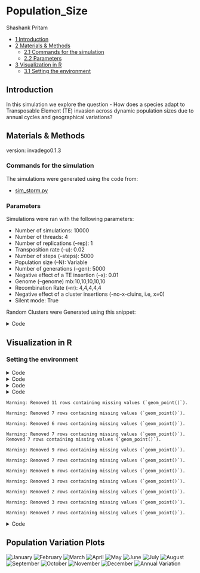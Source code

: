 # Population_Size
Shashank Pritam

- [<span class="toc-section-number">1</span>
  Introduction](#introduction)
- [<span class="toc-section-number">2</span> Materials &
  Methods](#materials-methods)
  - [<span class="toc-section-number">2.1</span> Commands for the
    simulation](#commands-for-the-simulation)
  - [<span class="toc-section-number">2.2</span>
    Parameters](#parameters)
- [<span class="toc-section-number">3</span> Visualization in
  R](#visualization-in-r)
  - [<span class="toc-section-number">3.1</span> Setting the
    environment](#setting-the-environment)

## Introduction

In this simulation we explore the question - How does a species adapt to
Transposable Element (TE) invasion across dynamic population sizes due
to annual cycles and geographical variations?

## Materials & Methods

version: invadego0.1.3

### Commands for the simulation

The simulations were generated using the code from:

- [sim_storm.py](./Simulation-Results_Files/simulation_storm/minfit/sim_storm.py)

### Parameters

Simulations were ran with the following parameters:

- Number of simulations: 10000
- Number of threads: 4
- Number of replications (–rep): 1
- Transposition rate (–u): 0.02
- Number of steps (–steps): 5000
- Population size (–N): Variable
- Number of generations (–gen): 5000
- Negative effect of a TE insertion (–x): 0.01
- Genome (–genome) mb:10,10,10,10,10
- Recombination Rate (–rr): 4,4,4,4,4
- Negative effect of a cluster insertions (-no-x-cluins, i.e, x=0)
- Silent mode: True

Random Clusters were Generated using this snippet:

<details>
<summary>Code</summary>

``` python
def get_rand_clusters(): 
    lower_limit = 0  # Lower bound
    upper_limit = math.log10(1e+7)  # Upper bound
    r = math.floor(10**random.uniform(lower_limit, upper_limit))
    return f"{r},{r},{r},{r},{r}"
```

</details>

## Visualization in R

### Setting the environment

<details>
<summary>Code</summary>

``` r
library(tidyverse)
library(ggplot2)
library(readr)
library(animation)
theme_set(theme_bw())
```

</details>
<details>
<summary>Code</summary>

``` r
simulation_folder_path <- "/Users/shashankpritam/github/Insertion-Bias-TE/Simulation-Results_Files/simulation_storm/popvar/10thDec2023at072107PM/"

month_folders <- c("January", "February", "March", "April", "May", "June", "July", "August", "September", "October", "November", "December")


load_month_data <- function(folder_path, month) {
  # Define column names
  column_names <- c("rep", "gen", "popstat", "spacer_1", "fwte", "avw", "min_w", "avtes", "avpopfreq", "fixed", "spacer_2", "phase", "fwcli", "avcli", "fixcli", "spacer_3", "avbias", "3tot", "3cluster", "spacer_4", "sampleid")
  
  # Construct the file path
  file_path <- paste0(folder_path, month, "/combined.txt")

  # Read the data
  df <- read_delim(file_path, delim = '\t', col_names = column_names, show_col_types = FALSE)

  # Convert necessary columns to numeric
  numeric_columns <- c("rep", "gen", "fwte", "avw", "min_w", "avtes", "avpopfreq", "fixed", "fwcli", "avcli", "fixcli", "avbias", "sampleid")
  df[numeric_columns] <- lapply(df[numeric_columns], as.numeric)

  # Create the sampleid_percent column
  df <- df %>%
        mutate(sampleid_percent = (sampleid / 10000) * 100)

  return(df)
}
```

</details>
<details>
<summary>Code</summary>

``` r
plot_data <- function(df, month, u_value) {
  ggplot(df, aes(x = sampleid_percent, y = avbias, color = min_w)) +
    geom_point(alpha = 1.2, size = 2.5) +
    ylab("Average Bias in TE Insertion") +
    xlab("Cluster Size (% of 10 Mb Genome)") +
    labs(
      title = paste("Cluster Size vs Average Bias -", month),
      subtitle = paste("Transposition rate (–u):", u_value)
    ) +
    theme_minimal() +
    scale_color_gradientn(
      name = "Minimum Fitness of the Population",
      breaks = c(0.01, 0.1, 0.33, 0.66, 1),
      colors = c("darkred", "red", "yellow", "lightgreen", "green")
    ) +
    scale_x_log10() +
    theme(legend.position = "bottom")
}
```

</details>
<details>
<summary>Code</summary>

``` r
u_value <- 0.02

# Create the plots and save them as individual image files
for (month in month_folders) {
  df <- load_month_data(simulation_folder_path, month)
  plot <- plot_data(df, month, u_value)
  
  # Save the plot
  ggsave(paste0("images/pop_var_", month, ".jpg"), plot, width = 10, height = 8)
}
```

</details>

    Warning: Removed 11 rows containing missing values (`geom_point()`).

    Warning: Removed 7 rows containing missing values (`geom_point()`).

    Warning: Removed 6 rows containing missing values (`geom_point()`).

    Warning: Removed 7 rows containing missing values (`geom_point()`).
    Removed 7 rows containing missing values (`geom_point()`).

    Warning: Removed 9 rows containing missing values (`geom_point()`).

    Warning: Removed 7 rows containing missing values (`geom_point()`).

    Warning: Removed 6 rows containing missing values (`geom_point()`).

    Warning: Removed 3 rows containing missing values (`geom_point()`).

    Warning: Removed 2 rows containing missing values (`geom_point()`).

    Warning: Removed 3 rows containing missing values (`geom_point()`).

    Warning: Removed 7 rows containing missing values (`geom_point()`).

<details>
<summary>Code</summary>

``` r
# Create a string with the sorted image filenames
image_files <- paste0("images/pop_var_", month_folders, ".jpg")
image_files_str <- paste(image_files, collapse = " ")

# Create the GIF with the images in the correct order
system(paste("convert -delay 100 -loop 0", image_files_str, "images/pop_var.gif"))
```

</details>
<html>
<body>
<h2>
Population Variation Plots
</h2>

<img src="images/pop_var_January.jpg" alt="January">
<img src="images/pop_var_February.jpg" alt="February">
<img src="images/pop_var_March.jpg" alt="March">
<img src="images/pop_var_April.jpg" alt="April">
<img src="images/pop_var_May.jpg" alt="May">
<img src="images/pop_var_June.jpg" alt="June">
<img src="images/pop_var_July.jpg" alt="July">
<img src="images/pop_var_August.jpg" alt="August">
<img src="images/pop_var_September.jpg" alt="September">
<img src="images/pop_var_October.jpg" alt="October">
<img src="images/pop_var_November.jpg" alt="November">
<img src="images/pop_var_December.jpg" alt="December">

<img src="images/pop_var.gif" alt="Annual Variation">
</body>
</html>
